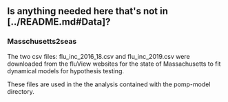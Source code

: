 ## Is anything needed here that's not in [../README.md#Data]?


### Masschusetts2seas 

The two csv files: flu_inc_2016_18.csv and flu_inc_2019.csv were downloaded from the fluView websites for the state of Massachusetts to fit dynamical models for hypothesis testing. 

These files are used in the the analysis contained with the pomp-model directory.
